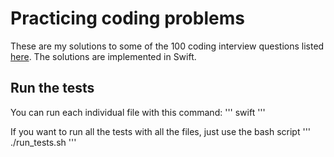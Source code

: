 # Practicing coding problems
These are my solutions to some of the 100 coding interview questions listed [here](https://codeburst.io/100-coding-interview-questions-for-programmers-b1cf74885fb7). The solutions are implemented in Swift.

## Run the tests
You can run each individual file with this command:
'''
swift <filename>
'''

If you want to run all the tests with all the files, just use the bash script
'''
./run_tests.sh
'''

